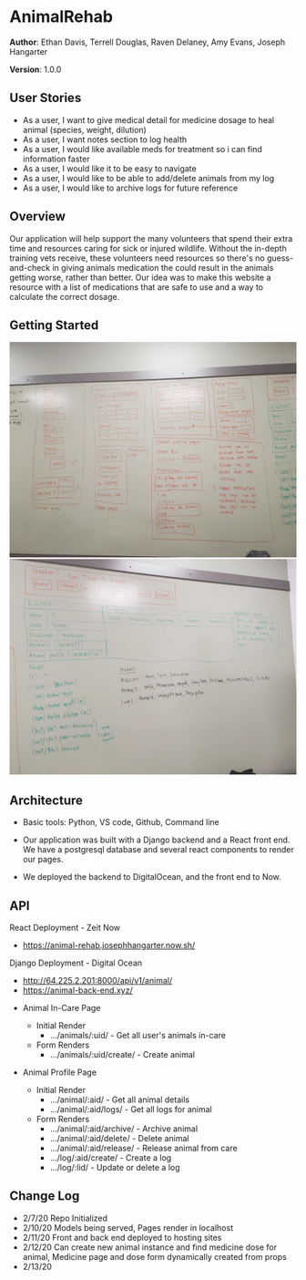 # AnimalRehab

**Author**: Ethan Davis, Terrell Douglas, Raven Delaney, Amy Evans, Joseph Hangarter

**Version**: 1.0.0 

## User Stories
* As a user, I want to give medical detail for medicine dosage to heal animal (species, weight, dilution)
* As a user, I want notes section to log health
* As a user, I would like available meds for treatment so i can find information faster
* As a user, I would like it to be easy to navigate
* As a user, I would like to be able to add/delete animals from my log
* As a user, I would like to archive logs for future reference

## Overview
<!-- Provide a high level overview of what this application is and why you are building it, beyond the fact that it's an assignment for a Code Fellows 401 class. (i.e. What's your problem domain?) -->
Our application will help support the many volunteers that spend their extra time and resources caring for sick or injured wildlife. Without the in-depth training vets receive, these volunteers need resources so there's no guess-and-check in giving animals medication the could result in the animals getting worse, rather than better. Our idea was to make this website a resource with a list of medications that are safe to use and a way to calculate the correct dosage. 

## Getting Started
<!-- What are the steps that a user must take in order to build this app on their own machine and get it running? -->
![Wireframes](/assets/wireframes.jpg)
![Models](/assets/models.jpg)

## Architecture
<!-- Provide a detailed description of the application design. What technologies (languages, libraries, etc) you're using, and any other relevant design information. This is also an area which you can include any visuals; flow charts, example usage gifs, screen captures, etc.-->
- Basic tools: Python, VS code, Github, Command line

- Our application was built with a Django backend and a React front end. We have a postgresql database and several react components to render our pages. 

- We deployed the backend to DigitalOcean, and the front end to Now.

## API
<!-- Provide detailed instructions for your applications usage. This should include any methods or endpoints available to the user/client/developer. Each section should be formatted to provide clear syntax for usage, example calls including input data requirements and options, and example responses or return values. -->
React Deployment - Zeit Now
* https://animal-rehab.josephhangarter.now.sh/

Django Deployment - Digital Ocean
* http://64.225.2.201:8000/api/v1/animal/
* https://animal-back-end.xyz/

- Animal In-Care Page
  - Initial Render
    - .../animals/:uid/ - Get all user's animals in-care
  - Form Renders
    - .../animals/:uid/create/ - Create animal

- Animal Profile Page
  - Initial Render
    - .../animal/:aid/ - Get all animal details
    - .../animal/:aid/logs/ - Get all logs for animal
  - Form Renders
    - .../animal/:aid/archive/ - Archive animal
    - .../animal/:aid/delete/ - Delete animal
    - .../animal/:aid/release/ - Release animal from care
    - .../log/:aid/create/ - Create a log
    - .../log/:lid/ - Update or delete a log

## Change Log
<!-- Use this are to document the iterative changes made to your application as each feature is successfully implemented. Use time stamps. Here's an example:
01-01-2001 4:59pm - Added functionality to add and delete some things.
-->
* 2/7/20 Repo Initialized
* 2/10/20 Models being served, Pages render in localhost
* 2/11/20 Front and back end deployed to hosting sites
* 2/12/20 Can create new animal instance and find medicine dose for animal, Medicine page and dose form dynamically created from props
* 2/13/20

